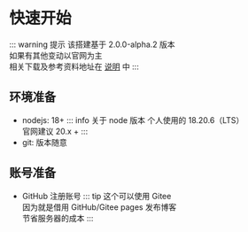 # 快速开始

::: warning 提示
该搭建基于 2.0.0-alpha.2 版本<br>
如果有其他变动以官网为主<br>
相关下载及参考资料地址在 [说明](./show.md) 中
:::

## 环境准备

- nodejs: 18+
::: info 关于 node 版本
个人使用的 18.20.6（LTS）<br>
官网建议 20.x +
:::
- git: 版本随意

## 账号准备

- GitHub 注册账号
::: tip
这个可以使用 Gitee<br>
因为就是借用 GitHub/Gitee pages 发布博客<br>
节省服务器的成本
:::

